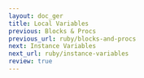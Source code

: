 ```yaml
---
layout: doc_ger
title: Local Variables
previous: Blocks & Procs
previous_url: ruby/blocks-and-procs
next: Instance Variables
next_url: ruby/instance-variables
review: true
---
```

